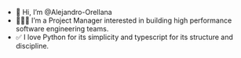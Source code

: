 - 👋 Hi, I’m @Alejandro-Orellana
- 👨🏻‍💻 I’m a Project Manager interested in building high performance software engineering teams.
- ✅ I love Python for its simplicity and typescript for its structure and discipline.
<!---
Alejandro-Orellana/Alejandro-Orellana is a ✨ special ✨ repository because its `README.md` (this file) appears on your GitHub profile.
You can click the Preview link to take a look at your changes.
--->
